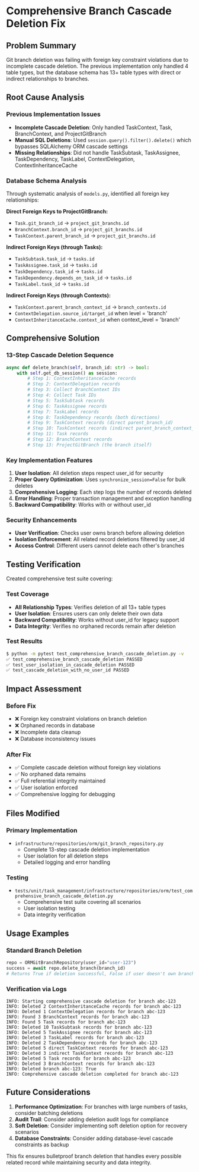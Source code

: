 # Comprehensive Branch Cascade Deletion Fix

## Problem Summary

Git branch deletion was failing with foreign key constraint violations due to incomplete cascade deletion. The previous implementation only handled 4 table types, but the database schema has 13+ table types with direct or indirect relationships to branches.

## Root Cause Analysis

### Previous Implementation Issues
- **Incomplete Cascade Deletion**: Only handled TaskContext, Task, BranchContext, and ProjectGitBranch
- **Manual SQL Deletions**: Used `session.query().filter().delete()` which bypasses SQLAlchemy ORM cascade settings
- **Missing Relationships**: Did not handle TaskSubtask, TaskAssignee, TaskDependency, TaskLabel, ContextDelegation, ContextInheritanceCache

### Database Schema Analysis
Through systematic analysis of `models.py`, identified all foreign key relationships:

**Direct Foreign Keys to ProjectGitBranch:**
- `Task.git_branch_id` → `project_git_branchs.id`
- `BranchContext.branch_id` → `project_git_branchs.id`
- `TaskContext.parent_branch_id` → `project_git_branchs.id`

**Indirect Foreign Keys (through Tasks):**
- `TaskSubtask.task_id` → `tasks.id`
- `TaskAssignee.task_id` → `tasks.id`
- `TaskDependency.task_id` → `tasks.id`
- `TaskDependency.depends_on_task_id` → `tasks.id`
- `TaskLabel.task_id` → `tasks.id`

**Indirect Foreign Keys (through Contexts):**
- `TaskContext.parent_branch_context_id` → `branch_contexts.id`
- `ContextDelegation.source_id/target_id` when level = 'branch'
- `ContextInheritanceCache.context_id` when context_level = 'branch'

## Comprehensive Solution

### 13-Step Cascade Deletion Sequence

```python
async def delete_branch(self, branch_id: str) -> bool:
    with self.get_db_session() as session:
        # Step 1: ContextInheritanceCache records
        # Step 2: ContextDelegation records 
        # Step 3: Collect BranchContext IDs
        # Step 4: Collect Task IDs
        # Step 5: TaskSubtask records
        # Step 6: TaskAssignee records
        # Step 7: TaskLabel records
        # Step 8: TaskDependency records (both directions)
        # Step 9: TaskContext records (direct parent_branch_id)
        # Step 10: TaskContext records (indirect parent_branch_context_id)
        # Step 11: Task records
        # Step 12: BranchContext records
        # Step 13: ProjectGitBranch (the branch itself)
```

### Key Implementation Features

1. **User Isolation**: All deletion steps respect user_id for security
2. **Proper Query Optimization**: Uses `synchronize_session=False` for bulk deletes
3. **Comprehensive Logging**: Each step logs the number of records deleted
4. **Error Handling**: Proper transaction management and exception handling
5. **Backward Compatibility**: Works with or without user_id

### Security Enhancements

- **User Verification**: Checks user owns branch before allowing deletion
- **Isolation Enforcement**: All related record deletions filtered by user_id
- **Access Control**: Different users cannot delete each other's branches

## Testing Verification

Created comprehensive test suite covering:

### Test Coverage
- **All Relationship Types**: Verifies deletion of all 13+ table types
- **User Isolation**: Ensures users can only delete their own data
- **Backward Compatibility**: Works without user_id for legacy support
- **Data Integrity**: Verifies no orphaned records remain after deletion

### Test Results
```bash
$ python -m pytest test_comprehensive_branch_cascade_deletion.py -v
✅ test_comprehensive_branch_cascade_deletion PASSED
✅ test_user_isolation_in_cascade_deletion PASSED  
✅ test_cascade_deletion_with_no_user_id PASSED
```

## Impact Assessment

### Before Fix
- ❌ Foreign key constraint violations on branch deletion
- ❌ Orphaned records in database
- ❌ Incomplete data cleanup
- ❌ Database inconsistency issues

### After Fix  
- ✅ Complete cascade deletion without foreign key violations
- ✅ No orphaned data remains
- ✅ Full referential integrity maintained
- ✅ User isolation enforced
- ✅ Comprehensive logging for debugging

## Files Modified

### Primary Implementation
- `infrastructure/repositories/orm/git_branch_repository.py`
  - Complete 13-step cascade deletion implementation
  - User isolation for all deletion steps
  - Detailed logging and error handling

### Testing
- `tests/unit/task_management/infrastructure/repositories/orm/test_comprehensive_branch_cascade_deletion.py`
  - Comprehensive test suite covering all scenarios
  - User isolation testing
  - Data integrity verification

## Usage Examples

### Standard Branch Deletion
```python
repo = ORMGitBranchRepository(user_id="user-123")
success = await repo.delete_branch(branch_id)
# Returns True if deletion successful, False if user doesn't own branch
```

### Verification via Logs
```
INFO: Starting comprehensive cascade deletion for branch abc-123
INFO: Deleted 2 ContextInheritanceCache records for branch abc-123
INFO: Deleted 1 ContextDelegation records for branch abc-123
INFO: Found 3 BranchContext records for branch abc-123
INFO: Found 5 Task records for branch abc-123
INFO: Deleted 10 TaskSubtask records for branch abc-123
INFO: Deleted 5 TaskAssignee records for branch abc-123
INFO: Deleted 3 TaskLabel records for branch abc-123
INFO: Deleted 2 TaskDependency records for branch abc-123
INFO: Deleted 5 direct TaskContext records for branch abc-123
INFO: Deleted 3 indirect TaskContext records for branch abc-123
INFO: Deleted 5 Task records for branch abc-123
INFO: Deleted 3 BranchContext records for branch abc-123
INFO: Deleted branch abc-123: True
INFO: Comprehensive cascade deletion completed for branch abc-123
```

## Future Considerations

1. **Performance Optimization**: For branches with large numbers of tasks, consider batching deletions
2. **Audit Trail**: Consider adding deletion audit logs for compliance
3. **Soft Deletion**: Consider implementing soft deletion option for recovery scenarios
4. **Database Constraints**: Consider adding database-level cascade constraints as backup

This fix ensures bulletproof branch deletion that handles every possible related record while maintaining security and data integrity.